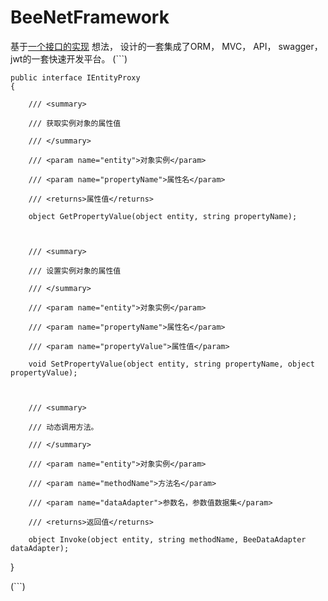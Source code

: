 # BeeNetFramework

基于[一个接口的实现](https://www.cnblogs.com/hkf7703/archive/2012/03/29/2423285.html) 想法， 设计的一套集成了ORM， MVC， API， swagger， jwt的一套快速开发平台。
(```)

    public interface IEntityProxy
    {

        /// <summary>

        /// 获取实例对象的属性值

        /// </summary>

        /// <param name="entity">对象实例</param>

        /// <param name="propertyName">属性名</param>

        /// <returns>属性值</returns>

        object GetPropertyValue(object entity, string propertyName);



        /// <summary>

        /// 设置实例对象的属性值

        /// </summary>

        /// <param name="entity">对象实例</param>

        /// <param name="propertyName">属性名</param>

        /// <param name="propertyValue">属性值</param>

        void SetPropertyValue(object entity, string propertyName, object propertyValue);



        /// <summary>

        /// 动态调用方法。

        /// </summary>

        /// <param name="entity">对象实例</param>

        /// <param name="methodName">方法名</param>

        /// <param name="dataAdapter">参数名，参数值数据集</param>

        /// <returns>返回值</returns>

        object Invoke(object entity, string methodName, BeeDataAdapter dataAdapter);
}

(```)
